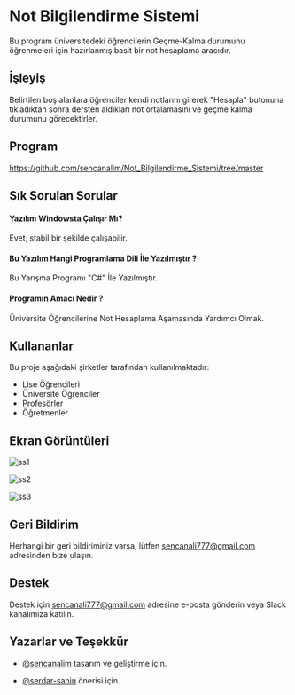 # Not Bilgilendirme Sistemi    

Bu program üniversitedeki öğrencilerin Geçme-Kalma durumunu öğrenmeleri için hazırlanmış basit bir not hesaplama aracıdır.


## İşleyiş

Belirtilen boş alanlara öğrenciler kendi notlarını girerek "Hesapla" butonuna tıkladıktan sonra dersten aldıkları not ortalamasını ve geçme kalma durumunu görecektirler.

  
## Program

https://github.com/sencanalim/Not_Bilgilendirme_Sistemi/tree/master

  
## Sık Sorulan Sorular

#### Yazılım Windowsta Çalışır Mı?

Evet, stabil bir şekilde çalışabilir.

#### Bu Yazılım Hangi Programlama Dili İle Yazılmıştır ?

Bu Yarışma Programı "C#" İle Yazılmıştır.

#### Programın Amacı Nedir ?

Üniversite Öğrencilerine Not Hesaplama Aşamasında Yardımcı Olmak.

  
## Kullananlar

Bu proje aşağıdaki şirketler tarafından kullanılmaktadır:

- Lise Öğrencileri  
- Üniversite Öğrenciler
- Profesörler
- Öğretmenler

## Ekran Görüntüleri

![ss1](https://r.resimlink.com/qgjT_H.jpg)

![ss2](https://r.resimlink.com/tnzdMDA.jpg)

![ss3](https://r.resimlink.com/MANYXQI7dk8.jpg)


## Geri Bildirim

Herhangi bir geri bildiriminiz varsa, lütfen sencanali777@gmail.com adresinden bize ulaşın.

  
## Destek

Destek için sencanali777@gmail.com adresine e-posta gönderin veya Slack kanalımıza katılın.

  
## Yazarlar ve Teşekkür

- [@sencanalim](https://github.com/sencanalim) tasarım ve geliştirme için.

- [@serdar-sahin](https://github.com/serdar-sahin) önerisi için.
  
